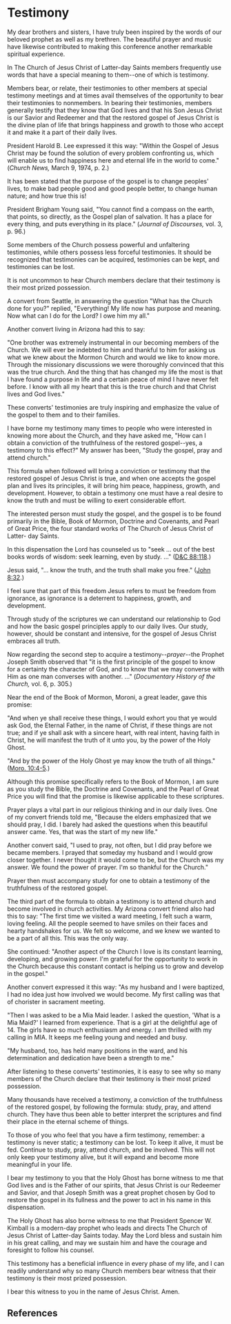 # Testimony

My dear brothers and sisters, I have truly been inspired by the words of our
beloved prophet as well as my brethren. The beautiful prayer and music have
likewise contributed to making this conference another remarkable spiritual
experience.

In The Church of Jesus Christ of Latter-day Saints members frequently use
words that have a special meaning to them--one of which is testimony.

Members bear, or relate, their testimonies to other members at special
testimony meetings and at times avail themselves of the opportunity to bear
their testimonies to nonmembers. In bearing their testimonies, members
generally testify that they know that God lives and that his Son Jesus Christ
is our Savior and Redeemer and that the restored gospel of Jesus Christ is the
divine plan of life that brings happiness and growth to those who accept it
and make it a part of their daily lives.

President Harold B. Lee expressed it this way: "Within the Gospel of Jesus
Christ may be found the solution of every problem confronting us, which will
enable us to find happiness here and eternal life in the world to come."
(_Church News,_ March 9, 1974, p. 2.)

It has been stated that the purpose of the gospel is to change peoples' lives,
to make bad people good and good people better, to change human nature; and
how true this is!

President Brigham Young said, "You cannot find a compass on the earth, that
points, so directly, as the Gospel plan of salvation. It has a place for every
thing, and puts everything in its place." (_Journal of Discourses,_ vol. 3, p.
96.)

Some members of the Church possess powerful and unfaltering testimonies, while
others possess less forceful testimonies. It should be recognized that
testimonies can be acquired, testimonies can be kept, and testimonies can be
lost.

It is not uncommon to hear Church members declare that their testimony is
their most prized possession.

A convert from Seattle, in answering the question "What has the Church done
for you?" replied, "Everything! My life now has purpose and meaning. Now what
can I do for the Lord? I owe him my all."

Another convert living in Arizona had this to say:

"One brother was extremely instrumental in our becoming members of the Church.
We will ever be indebted to him and thankful to him for asking us what we knew
about the Mormon Church and would we like to know more. Through the missionary
discussions we were thoroughly convinced that this was the true church. And
the thing that has changed my life the most is that I have found a purpose in
life and a certain peace of mind I have never felt before. I know with all my
heart that this is the true church and that Christ lives and God lives."

These converts' testimonies are truly inspiring and emphasize the value of the
gospel to them and to their families.

I have borne my testimony many times to people who were interested in knowing
more about the Church, and they have asked me, "How can I obtain a conviction
of the truthfulness of the restored gospel--yes, a testimony to this effect?"
My answer has been, "Study the gospel, pray and attend church."

This formula when followed will bring a conviction or testimony that the
restored gospel of Jesus Christ is true, and when one accepts the gospel plan
and lives its principles, it will bring him peace, happiness, growth, and
development. However, to obtain a testimony one must have a real desire to
know the truth and must be willing to exert considerable effort.

The interested person must study the gospel, and the gospel is to be found
primarily in the Bible, Book of Mormon, Doctrine and Covenants, and Pearl of
Great Price, the four standard works of The Church of Jesus Christ of Latter-
day Saints.

In this dispensation the Lord has counseled us to "seek ... out of the best
books words of wisdom: seek learning, even by study. ..." ([D&amp;C
88:118](/scriptures/dc-testament/dc/88.118?lang=eng#117).)

Jesus said, "... know the truth, and the truth shall make you free." ([John
8:32](/scriptures/nt/john/8.32?lang=eng#31).)

I feel sure that part of this freedom Jesus refers to must be freedom from
ignorance, as ignorance is a deterrent to happiness, growth, and development.

Through study of the scriptures we can understand our relationship to God and
how the basic gospel principles apply to our daily lives. Our study, however,
should be constant and intensive, for the gospel of Jesus Christ embraces all
truth.

Now regarding the second step to acquire a testimony--_prayer_--the Prophet
Joseph Smith observed that "it is the first principle of the gospel to know
for a certainty the character of God, and to know that we may converse with
Him as one man converses with another. ..." (_Documentary History of the
Church,_ vol. 6, p. 305.)

Near the end of the Book of Mormon, Moroni, a great leader, gave this promise:

"And when ye shall receive these things, I would exhort you that ye would ask
God, the Eternal Father, in the name of Christ, if these things are not true;
and if ye shall ask with a sincere heart, with real intent, having faith in
Christ, he will manifest the truth of it unto you, by the power of the Holy
Ghost.

"And by the power of the Holy Ghost ye may know the truth of all things."
([Moro. 10:4-5](/scriptures/bofm/moro/10.4-5?lang=eng#3).)

Although this promise specifically refers to the Book of Mormon, I am sure as
you study the Bible, the Doctrine and Covenants, and the Pearl of Great Price
you will find that the promise is likewise applicable to these scriptures.

Prayer plays a vital part in our religious thinking and in our daily lives.
One of my convert friends told me, "Because the elders emphasized that we
should pray, I did. I barely had asked the questions when this beautiful
answer came. Yes, that was the start of my new life."

Another convert said, "I used to pray, not often, but I did pray before we
became members. I prayed that someday my husband and I would grow closer
together. I never thought it would come to be, but the Church was my answer.
We found the power of prayer. I'm so thankful for the Church."

Prayer then must accompany study for one to obtain a testimony of the
truthfulness of the restored gospel.

The third part of the formula to obtain a testimony is to attend church and
become involved in church activities. My Arizona convert friend also had this
to say: "The first time we visited a ward meeting, I felt such a warm, loving
feeling. All the people seemed to have smiles on their faces and hearty
handshakes for us. We felt so welcome, and we knew we wanted to be a part of
all this. This was the only way.

She continued: "Another aspect of the Church I love is its constant learning,
developing, and growing power. I'm grateful for the opportunity to work in the
Church because this constant contact is helping us to grow and develop in the
gospel."

Another convert expressed it this way: "As my husband and I were baptized, I
had no idea just how involved we would become. My first calling was that of
chorister in sacrament meeting.

"Then I was asked to be a Mia Maid leader. I asked the question, 'What is a
Mia Maid?' I learned from experience. That is a girl at the delightful age of
14. The girls have so much enthusiasm and energy. I am thrilled with my
calling in MIA. It keeps me feeling young and needed and busy.

"My husband, too, has held many positions in the ward, and his determination
and dedication have been a strength to me."

After listening to these converts' testimonies, it is easy to see why so many
members of the Church declare that their testimony is their most prized
possession.

Many thousands have received a testimony, a conviction of the truthfulness of
the restored gospel, by following the formula: study, pray, and attend church.
They have thus been able to better interpret the scriptures and find their
place in the eternal scheme of things.

To those of you who feel that you have a firm testimony, remember: a testimony
is never static; a testimony can be lost. To keep it alive, it must be fed.
Continue to study, pray, attend church, and be involved. This will not only
keep your testimony alive, but it will expand and become more meaningful in
your life.

I bear my testimony to you that the Holy Ghost has borne witness to me that
God lives and is the Father of our spirits, that Jesus Christ is our Redeemer
and Savior, and that Joseph Smith was a great prophet chosen by God to restore
the gospel in its fullness and the power to act in his name in this
dispensation.

The Holy Ghost has also borne witness to me that President Spencer W. Kimball
is a modern-day prophet who leads and directs The Church of Jesus Christ of
Latter-day Saints today. May the Lord bless and sustain him in his great
calling, and may we sustain him and have the courage and foresight to follow
his counsel.

This testimony has a beneficial influence in every phase of my life, and I can
readily understand why so many Church members bear witness that their
testimony is their most prized possession.

I bear this witness to you in the name of Jesus Christ. Amen.

## References

